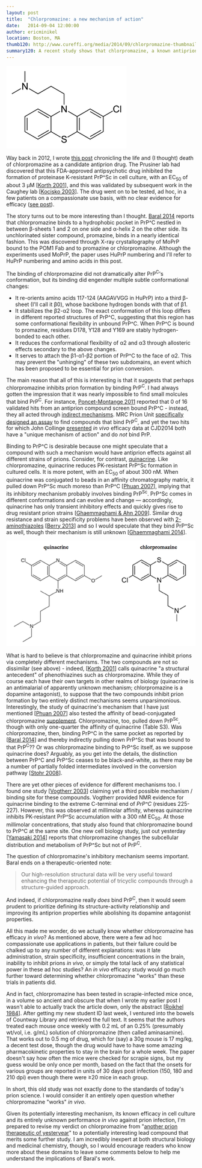 ```yaml
---
layout: post
title:  "Chlorpromazine: a new mechanism of action"
date:   2014-09-04 12:00:00
author: ericminikel
location: Boston, MA
thumb120: http://www.cureffi.org/media/2014/09/chlorpromazine-thumbnail.png
summary120: A recent study shows that chlorpromazine, a known antiprion compound, binds the cellular prion protein. Will its new mechanism of action give it new life as a therapeutic lead compound?
---
```


![chlorpromazine](/wp-content/uploads/2012/12/chlorpromazine.png "chlorpromazine")

Way back in 2012, I wrote [this post](http://www.cureffi.org/2012/12/17/chlorpromazine-another-prion-therapeutic-of-yesteryea/) chronicling the life and (I thought) death of chlorpromazine as a candidate antiprion drug. The Prusiner lab had discovered that this FDA-approved antipsychotic drug inhibited the formation of proteinase K-resistant PrP^Sc in cell culture, with an EC<sub>50</sub> of about 3 &mu;M [[Korth 2001]], and this was validated by subsequent work in the Caughey lab [[Kocisko 2003]]. The drug went on to be tested, ad hoc, in a few patients on a compassionate use basis, with no clear evidence for efficacy ([see post](http://www.cureffi.org/2012/12/17/chlorpromazine-another-prion-therapeutic-of-yesteryea/)).

The story turns out to be more interesting than I thought. [Baral 2014] reports that chlorpromazine binds to a hydrophobic pocket in PrP^C nestled in between &beta;-sheets 1 and 2 on one side and &alpha;-helix 2 on the other side. Its unchlorinated sister compound, promazine, binds in a nearly identical fashion. This was discovered through X-ray crystallography of MoPrP bound to the POM1 Fab and to promazine or chlorpromazine. Although the experiments used MoPrP, the paper uses HuPrP numbering and I'll refer to HuPrP numbering and amino acids in this post.

The binding of chlorpromazine did not dramatically alter PrP<sup>C</sup>'s conformation, but its binding did engender multiple subtle conformational changes:

+ It re-orients amino acids 117-124 (AAGAVVGG in HuPrP) into a third &beta;-sheet (I'll call it &beta;0), whose backbone hydrogen bonds with that of &beta;1.
+ It stabilizes the &beta;2-&alpha;2 loop. The exact conformation of this loop differs in different reported structures of PrP^C, suggesting that this region has some conformational flexibility in unbound PrP^C. When PrP^C is bound to promazine, residues D178, Y128 and Y169 are stably hydrogen-bonded to each other.
+ It reduces the conformational flexibility of &alpha;2 and &alpha;3 through allosteric effects secondary to the above changes.
+ It serves to attach the &beta;1-&alpha;1-&beta;2 portion of PrP^C to the face of &alpha;2. This may prevent the "unhinging" of these two subdomains, an event which has been proposed to be essential for prion conversion.

The main reason that all of this is interesting is that it suggests that perhaps chlorpromazine inhibits prion formation by binding PrP<sup>C</sup>. I had always gotten the impression that it was nearly impossible to find small molcules that bind PrP<sup>C</sup>. For instance, [Poncet-Montange 2011] reported that 0 of 16 validated hits from an antiprion compound screen bound PrP^C - instead, they all acted through [indirect mechanisms](http://www.cureffi.org/2012/10/06/screen-reveals-antiprion-compounds-that-act-indirectly/). MRC Prion Unit [specifically designed an assay](http://www.prion.ucl.ac.uk/research/university-departments/small-molecule-therapeutics/) to find compounds that bind PrP<sup>C</sup>, and yet the two hits for which John Collinge [presented](http://www.cureffi.org/2014/07/14/notes-from-the-cjd2014-conference/) *in vivo* efficacy data at CJD2014 both have a "unique mechanism of action" and do *not* bind PrP.

Binding to PrP^C is desirable because one might speculate that a compound with such a mechanism would have antiprion effects against all different strains of prions. Consider, for contrast, [quinacrine](http://www.cureffi.org/2012/10/23/quinacrine/). Like chlorpromazine, quinacrine reduces PK-resistant PrP^Sc formation in cultured cells. It is more potent, with an EC<sub>50</sub> of about 300 nM. When quinacrine was conjugated to beads in an affinity chromatography matrix, it pulled down PrP^Sc much moreso than PrP^C [[Phuan 2007]], implying that its inhibitory mechanism probably involves binding PrP<sup>Sc</sup>. PrP^Sc comes in different conformations and can evolve and change &mdash; accordingly, quinacrine has only transient inhibitory effects and quickly gives rise to drug resistant prion strains [[Ghaemmaghami & Ahn 2009]]. Similar drug resistance and strain specificity problems have been observed with [2-aminothiazoles](http://www.cureffi.org/2013/10/17/2-aminothiazoles-a-tale-of-drug-resistance-and-strain-specificity/) [[Berry 2013]] and so I would speculate that they bind PrP^Sc as well, though their mechanism is still unknown [[Ghaemmaghami 2014]].

![Qa and CP](/media/2014/09/quinacrine-vs-chlorpromazine.png)

What is hard to believe is that chlorpromazine and quinacrine inhibit prions via completely different mechanisms. The two compounds are not so dissimilar (see above) - indeed, [[Korth 2001]] calls quinacrine "a structural antecedent" of phenothiazines such as chlorpromazine. While they of course each have their own targets in other realms of biology (quinacrine is an antimalarial of apparently unknown mechanism; chlorpromazine is a dopamine antagonist), to suppose that the two compounds inhibit prion formation by two entirely distinct mechanisms seems unparsimonious. Interestingly, the study of quinacrine's mechanism that I have just mentioned [[Phuan 2007]] also tested the affinity of bead-conjugated chlorpromazine [supplement](http://vir.sgmjournals.org/content/suppl/2007/02/22/88.4.1392.DC1/Supplementary_material.pdf). Chlorpromazine, too, pulled down PrP<sup>Sc</sup>, though with only one-quarter the affinity of quinacrine (Table S3). Was chlorpromazine, then, binding PrP^C in the same pocket as reported by [[Baral 2014]] and thereby indirectly pulling down PrP^Sc that was bound to that PrP<sup>C</sup>?? Or was chlorpromazine binding to PrP^Sc itself, as we suppose quinacrine does? Arguably, as you get into the details, the distinction between PrP^C and PrP^Sc ceases to be black-and-white, as there may be a number of partially folded intermediates involved in the conversion pathway [[Stohr 2008]].

There are yet other pieces of evidence for different mechanisms too. I found one study [[Vogtherr 2003]] claiming yet a third possible mechanism / binding site for these compounds. Vogtherr provided NMR evidence for quinacrine binding to the extreme C-terminal end of *PrP^C* (residues 225-227). However, this was observed at millimolar affinity, whereas quinacrine inhibits PK-resistant PrP^Sc accumulation with a 300 nM EC<sub>50</sub>. At those millimolar concentrations, that study also found that chlorpromazine bound to PrP^C at the same site. One new cell biology study, just out yesterday [[Yamasaki 2014](http://www.plosone.org/article/info%3Adoi%2F10.1371%2Fjournal.pone.0106516)] reports that chlorpromazine changes the subcellular distribution and metabolism of PrP^Sc but not of PrP<sup>C</sup>.

The question of chlorpromazine's inhibitory mechanism seems important. Baral ends on a therapeutic-oriented note:

> Our high-resolution structural data will be very useful toward enhancing the therapeutic potential of tricyclic compounds through a structure-guided approach.

And indeed, if chlorpromazine really *does* bind PrP<sup>C</sup>, then it would seem prudent to prioritize defining its structure-activity relationship and improving its antiprion properties while abolishing its dopamine antagonist properties.

All this made me wonder, do we actually know whether chlorpromazine has efficacy *in vivo*? As mentioned above, there were a few ad hoc compassionate use applications in patients, but their failure could be chalked up to any number of different explanations: was it late administration, strain specificity, insufficient concentrations in the brain, inability to inhibit prions *in vivo*, or simply the total lack of any statistical power in these ad hoc studies? An *in vivo* efficacy study would go much further toward determining whether chlorpromazine "works" than these trials in patients did.

And in fact, chlorpromazine has been tested in scrapie-infected mice once, in a volume so ancient and obscure that when I wrote  my earlier post I wasn't able to actually track the article down, only the abstract [[Roikhel 1984]]. After getting my new student ID last week, I ventured into the bowels of Countway Library and retrieved the full text. It seems that the authors treated each mouse once weekly with 0.2 mL of an 0.25% (presumably wt/vol, i.e. g/mL) solution of chlorpromazine (then called aminasamine). That works out to 0.5 mg of drug, which for (say) a 30g mouse is 17 mg/kg, a decent test dose, though the drug would have to have some amazing pharmacokinetic properties to stay in the brain for a whole week. The paper doesn't say how often the mice were checked for scrapie signs, but my guess would be only once per month, based on the fact that the onsets for various groups are reported in units of 30 days post infection (150, 180 and 210 dpi) even though there were &ge;20 mice in each group.

In short, this old study was not exactly done to the standards of today's prion science. I would consider it an entirely open question whether chlorpromazine "works" *in vivo*. 

Given its potentially interesting mechanism, its known efficacy in cell culture and its entirely unknown performance *in vivo* against prion infection, I'm prepared to revise my verdict on chlorpromazine from "[another prion therapeutic of yesteryear](http://www.cureffi.org/2012/12/17/chlorpromazine-another-prion-therapeutic-of-yesteryea/)" to a potentially interesting lead compound that merits some further study. I am incredibly inexpert at both structural biology and medicinal chemistry, though, so I would encourage readers who know more about these domains to leave some comments below to help me understand the implications of Baral's work.

[Korth 2001]: http://www.ncbi.nlm.nih.gov/pubmed/11504948/ "Korth C, May BC, Cohen FE, Prusiner SB. Acridine and phenothiazine derivatives as pharmacotherapeutics for prion disease. Proc Natl Acad Sci U S A. 2001 Aug 14;98(17):9836-41. PubMed PMID: 11504948; PubMed Central PMCID: PMC55539."

[Baral 2014]: http://www.ncbi.nlm.nih.gov/pubmed/24373770 "Baral PK, Swayampakula M, Rout MK, Kav NN, Spyracopoulos L, Aguzzi A, James MN. Structural basis of prion inhibition by phenothiazine compounds. Structure. 2014 Feb 4;22(2):291-303. doi: 10.1016/j.str.2013.11.009. Epub 2013 Dec 26. PubMed PMID: 24373770."

[Kocisko 2003]: http://www.ncbi.nlm.nih.gov/pubmed/12970413/ "Kocisko DA, Baron GS, Rubenstein R, Chen J, Kuizon S, Caughey B. New inhibitors of scrapie-associated prion protein formation in a library of 2000 drugs and natural products. J Virol. 2003 Oct;77(19):10288-94. PubMed PMID: 12970413; PubMed Central PMCID: PMC228499."

[Hafner-Bratkovic 2011]: http://www.ncbi.nlm.nih.gov/pubmed/21324909 "Hafner-Bratkovic I, Bester R, Pristovsek P, Gaedtke L, Veranic P, Gaspersic J, Mancek-Keber M, Avbelj M, Polymenidou M, Julius C, Aguzzi A, Vorberg I, Jerala R. Globular domain of the prion protein needs to be unlocked by domain swapping to support prion protein conversion. J Biol Chem. 2011 Apr 8;286(14):12149-56. doi:  10.1074/jbc.M110.213926. Epub 2011 Feb 15. PubMed PMID: 21324909; PubMed Central  PMCID: PMC3069419."

[Poncet-Montange 2011]: http://www.ncbi.nlm.nih.gov/pubmed/21610081/ "Poncet-Montange G, St Martin SJ, Bogatova OV, Prusiner SB, Shoichet BK, Ghaemmaghami S. A survey of antiprion compounds reveals the prevalence of non-PrP molecular targets. J Biol Chem. 2011 Aug 5;286(31):27718-28. doi: 10.1074/jbc.M111.234393. Epub 2011 May 24. PubMed PMID: 21610081; PubMed Central  PMCID: PMC3149362."

[Phuan 2007]: http://www.ncbi.nlm.nih.gov/pubmed/17374787 "Phuan PW, Zorn JA, Safar J, Giles K, Prusiner SB, Cohen FE, May BC. Discriminating between cellular and misfolded prion protein by using affinity to  9-aminoacridine compounds. J Gen Virol. 2007 Apr;88(Pt 4):1392-401. PubMed PMID:  17374787."

[Ghaemmaghami & Ahn 2009]: http://www.ncbi.nlm.nih.gov/pubmed/19956709/ "Ghaemmaghami S, Ahn M, Lessard P, Giles K, Legname G, DeArmond SJ, Prusiner SB. Continuous quinacrine treatment results in the formation of drug-resistant prions. PLoS Pathog. 2009 Nov;5(11):e1000673. doi: 10.1371/journal.ppat.1000673.  Epub 2009 Nov 26. PubMed PMID: 19956709; PubMed Central PMCID: PMC2777304."

[Berry 2013]: http://www.ncbi.nlm.nih.gov/pubmed/24128760 "Berry DB, Lu D, Geva M, Watts JC, Bhardwaj S, Oehler A, Renslo AR, DeArmond SJ, Prusiner SB, Giles K. Drug resistance confounding prion therapeutics. Proc Natl Acad Sci U S A. 2013 Oct 29;110(44):E4160-9. doi: 10.1073/pnas.1317164110. Epub 2013 Oct 15. PubMed PMID: 24128760; PubMed Central PMCID: PMC3816483."

[Ghaemmaghami 2014]: http://www.ncbi.nlm.nih.gov/pubmed/24762293 "Ghaemmaghami S, Russo M, Renslo AR. Successes and challenges in phenotype-based lead discovery for prion diseases. J Med Chem. 2014 Aug 28;57(16):6919-29. doi: 10.1021/jm5001425. Epub 2014 Apr 24. PubMed PMID: 24762293; PubMed Central PMCID: PMC4148153."

[Stohr 2008]: http://www.ncbi.nlm.nih.gov/pubmed/18268326 "Stöhr J, Weinmann N, Wille H, Kaimann T, Nagel-Steger L, Birkmann E, Panza G,  Prusiner SB, Eigen M, Riesner D. Mechanisms of prion protein assembly into amyloid. Proc Natl Acad Sci U S A. 2008 Feb 19;105(7):2409-14. doi: 10.1073/pnas.0712036105. Epub 2008 Feb 11. PubMed PMID: 18268326; PubMed Central  PMCID: PMC2268150."

[Roikhel 1984]: http://www.ncbi.nlm.nih.gov/pubmed/6148857/ "Roikhel VM, Fokina GI, Pogodina VV. Influence of aminasine on experimental scrapie in mice. Acta Virol. 1984 Jul;28(4):321-4. PubMed PMID: 6148857."

[Vogtherr 2003]: http://www.ncbi.nlm.nih.gov/pubmed/12904059 "Vogtherr M, Grimme S, Elshorst B, Jacobs DM, Fiebig K, Griesinger C, Zahn R. Antimalarial drug quinacrine binds to C-terminal helix of cellular prion protein. J Med Chem. 2003 Aug 14;46(17):3563-4. PubMed PMID: 12904059."